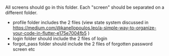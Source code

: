 All screens should go in this folder. Each "screen" should be separated on a different folder.

- profile folder includes the 2 files (view state system discussed in https://medium.com/@kanellopoulos.leo/a-simple-way-to-organize-your-code-in-flutter-e175e7004fb5 )
- login folder should include the 2 files of login
- forgot_pass folder should include the 2 files of forgotten password screen etc